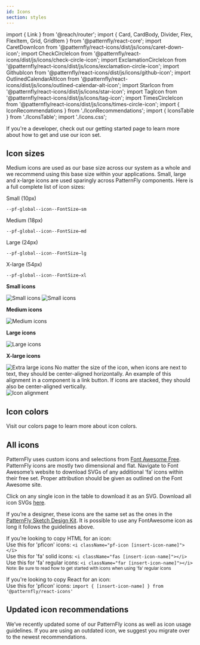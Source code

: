 ```yaml
---
id: Icons
section: styles
---
```

import { Link } from '@reach/router';
import { Card, CardBody, Divider, Flex, FlexItem, Grid, GridItem } from '@patternfly/react-core';
import CaretDownIcon from '@patternfly/react-icons/dist/js/icons/caret-down-icon';
import CheckCircleIcon from '@patternfly/react-icons/dist/js/icons/check-circle-icon';
import ExclamationCircleIcon from '@patternfly/react-icons/dist/js/icons/exclamation-circle-icon';
import GithubIcon from '@patternfly/react-icons/dist/js/icons/github-icon';
import OutlinedCalendarAltIcon from '@patternfly/react-icons/dist/js/icons/outlined-calendar-alt-icon';
import StarIcon from '@patternfly/react-icons/dist/js/icons/star-icon';
import TagIcon from '@patternfly/react-icons/dist/js/icons/tag-icon';
import TimesCircleIcon from '@patternfly/react-icons/dist/js/icons/times-circle-icon';
import { IconRecommendations } from './IconRecommendations';
import { IconsTable } from './IconsTable';
import './icons.css';

<Divider className="ws-icons-divider" />

<p class="ws-icons-page">If you're a developer, check out our <Link to="/get-started/developers#using-styles">getting started</Link> page to learn more about how to get and use our icon set.</p>

## Icon sizes
<Grid gutter="md">
  <GridItem xl={6} lg={12} className="ws-icons-gridtext">
    Medium icons are used as our base size across our system as a whole and we recommend using this base size within your applications. Small, large and x-large icons are used sparingly across PatternFly components. Here is a full complete list of icon sizes:
    <Flex className="ws-icon-sizes ws-icon-sizes-sm" alignItems={{ default: 'alignItemsFlexStart' }}>
      <FlexItem className="ws-icon-size">
        <CheckCircleIcon size="sm" />
      </FlexItem>
      <FlexItem>
        <p>Small (10px)</p>
        <code>--pf-global--icon--FontSize—sm</code>
      </FlexItem>
    </Flex>
    <Flex className="ws-icon-sizes ws-icon-sizes-md" alignItems={{ default: 'alignItemsFlexStart' }}>
      <FlexItem className="ws-icon-size">
        <CheckCircleIcon size="md" />
      </FlexItem>
      <FlexItem>
        <p>Medium (18px)</p>
        <code>--pf-global--icon--FontSize—md</code>
      </FlexItem>
    </Flex>
    <Flex className="ws-icon-sizes ws-icon-sizes-lg" alignItems={{ default: 'alignItemsFlexStart' }}>
      <FlexItem className="ws-icon-size">
        <CheckCircleIcon size="lg" />
      </FlexItem>
      <FlexItem>
        <p>Large (24px)</p>
        <code>--pf-global--icon--FontSize—lg</code>
      </FlexItem>
    </Flex>
    <Flex className="ws-icon-sizes ws-icon-sizes-xl" alignItems={{ default: 'alignItemsFlexStart' }}>
      <FlexItem className="ws-icon-size">
        <CheckCircleIcon size="xl" />
      </FlexItem>
      <FlexItem>
        <p>X-large (54px)</p>
        <code>--pf-global--icon--FontSize—xl</code>
      </FlexItem>
    </Flex>
  </GridItem>
  <GridItem xl={5} xlOffset={7} lg={12} xlRowSpan={2} >
    <Card className="ws-icon-size-examples">
      <CardBody>
        <p><b>Small icons</b></p>
        <Flex alignItems={{ default: 'alignItemsFlexStart' }}>
          <FlexItem>
            <img src="sm-icons-1.png" alt="Small icons" className="ws-sm-icons ws-sm-icons-1" />
          </FlexItem>
          <FlexItem grow={{ default: 'grow' }}>
            <img src="sm-icons-2.png" alt="Small icons" className="ws-sm-icons ws-sm-icons-2" />
          </FlexItem>
        </Flex>
        <p><b>Medium icons</b></p>
        <img src="md-icons.png" alt="Medium icons" className="ws-md-icons" />
        <p><b>Large icons</b></p>
        <img src="lg-icons.png" alt="Large icons" className="ws-lg-icons" />
        <p><b>X-large icons</b></p>
        <img src="xl-icons.png" alt="Extra large icons" className="ws-xl-icons" />
      </CardBody>
    </Card>
  </GridItem>
  <GridItem xl={6} lg={12} className="ws-icons-gridtext ws-icons-alignment-section">
    No matter the size of the icon, when icons are next to text, they should be center-aligned horizontally. An example of this alignment in a component is a <Link to="design-guidelines/usage-and-behavior/buttons-and-links#link-button">link button</Link>. If icons are stacked, they should also be center-aligned vertically.
    <div><img src="icon_alignment.png" alt="Icon alignment" className="ws-icon-alignment" /></div>
  </GridItem>
</Grid>

<Divider className="ws-icons-divider" />

## Icon colors
Visit our <Link to="/design-guidelines/styles/colors" className="pf-m-link">colors page</Link> to learn more about icon colors.

<Divider className="ws-icons-divider" />

## All icons
PatternFly uses custom icons and selections from <a href="https://fontawesome.com/icons?d=gallery&m=free">Font Awesome Free</a>. PatternFly icons are mostly two dimensional and flat. Navigate to Font Awesome’s website to download SVGs of any additional ‘fa’ icons within their free set. Proper attribution should be given as outlined on the Font Awesome site.

Click on any single icon in the table to download it as an SVG. Download all icon SVGs <a href="https://patternfly-org.s3.us-east-2.amazonaws.com/patternfly-icons.zip">here</a>.

If you’re a designer, these icons are the same set as the ones in the <a href="https://www.patternfly.org/v4/get-started/designers">PatternFly Sketch Design Kit</a>. It is possible to use any FontAwesome icon as long it follows the guidelines above.

If you’re looking to copy HTML for an icon:<br/>
Use this for 'pficon' icons: `<i className="pf-icon [insert-icon-name]"></i>`<br />
Use this for 'fa' solid icons: `<i className="fas [insert-icon-name]"></i>`<br />
Use this for 'fa' regular icons: `<i className="far [insert-icon-name]"></i>`<br />
<small>Note: Be sure to read <Link to="/get-started/developers#using-styles" className="pf-m-link">how to get started with icons</Link> when using 'fa' regular icons</small>

If you're looking to copy React for an icon:<br />
Use this for 'pficon' icons: `import { [insert-icon-name] } from '@patternfly/react-icons'`

<IconsTable />

<Divider className="ws-icons-divider" />

## Updated icon recommendations
We’ve recently updated some of our PatternFly icons as well as icon usage guidelines. If you are using an outdated icon, we suggest you migrate over to the newest recommendations.

<IconRecommendations />
